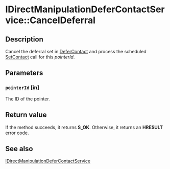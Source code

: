 # IDirectManipulationDeferContactService::CancelDeferral

## Description

Cancel the deferral set in [DeferContact](https://learn.microsoft.com/previous-versions/windows/desktop/api/directmanipulation/nf-directmanipulation-idirectmanipulationdefercontactservice-defercontact) and process the scheduled [SetContact](https://learn.microsoft.com/previous-versions/windows/desktop/api/directmanipulation/nf-directmanipulation-idirectmanipulationviewport-setcontact) call for this *pointerId*.

## Parameters

### `pointerId` [in]

The ID of the pointer.

## Return value

If the method succeeds, it returns **S_OK**. Otherwise, it returns an **HRESULT** error code.

## See also

[IDirectManipulationDeferContactService](https://learn.microsoft.com/previous-versions/windows/desktop/api/directmanipulation/nn-directmanipulation-idirectmanipulationdefercontactservice)
